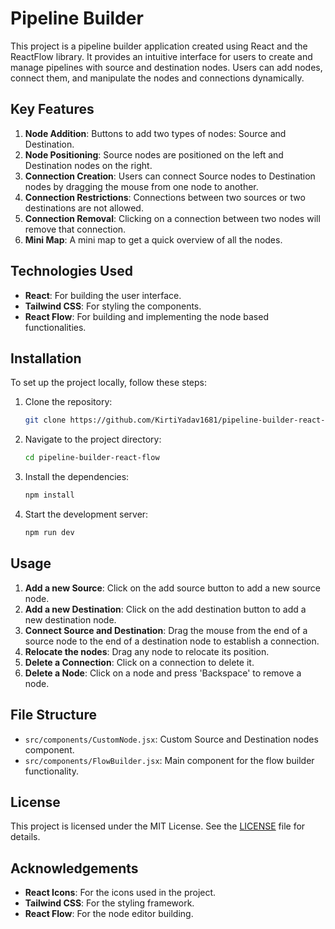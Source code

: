 # Pipeline Builder
This project is a pipeline builder application created using React and the ReactFlow library. It provides an intuitive interface for users to create and manage pipelines with source and destination nodes. Users can add nodes, connect them, and manipulate the nodes and connections dynamically.

## Key Features
1. **Node Addition**: Buttons to add two types of nodes: Source and Destination.
2. **Node Positioning**: Source nodes are positioned on the left and Destination nodes on the right.
3. **Connection Creation**: Users can connect Source nodes to Destination nodes by dragging the mouse from one node to another.
4. **Connection Restrictions**: Connections between two sources or two destinations are not allowed.
5. **Connection Removal**: Clicking on a connection between two nodes will remove that connection.
6. **Mini Map**: A mini map to get a quick overview of all the nodes.

## Technologies Used
- **React**: For building the user interface.
- **Tailwind CSS**: For styling the components.
- **React Flow**: For building and implementing the node based functionalities.

## Installation
To set up the project locally, follow these steps:

1. Clone the repository:
   ```bash
   git clone https://github.com/KirtiYadav1681/pipeline-builder-react-flow.git
   ```
2. Navigate to the project directory:
   ```bash
   cd pipeline-builder-react-flow
   ```
3. Install the dependencies:
   ```bash
   npm install
   ```
4. Start the development server:
   ```bash
   npm run dev
   ```

## Usage

1. **Add a new Source**: Click on the add source button to add a new source node.
2. **Add a new Destination**: Click on the add destination button to add a new destination node.
3. **Connect Source and Destination**: Drag the mouse from the end of a source node to the end of a destination node to establish a connection.
4. **Relocate the nodes**: Drag any node to relocate its position.
5. **Delete a Connection**: Click on a connection to delete it.
6. **Delete a Node**: Click on a node and press 'Backspace' to remove a node.

## File Structure

- `src/components/CustomNode.jsx`: Custom Source and Destination nodes component.
- `src/components/FlowBuilder.jsx`: Main component for the flow builder functionality.

## License

This project is licensed under the MIT License. See the [LICENSE](LICENSE) file for details.

## Acknowledgements

- **React Icons**: For the icons used in the project.
- **Tailwind CSS**: For the styling framework.
- **React Flow**: For the node editor building.

